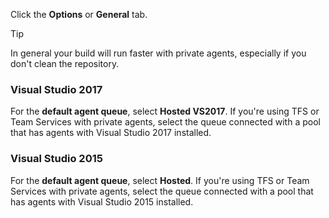 Click the **Options** or **General** tab.

 > [!TIP]
 >
 > In general your build will run faster with private agents, especially if you don't clean the repository.

### Visual Studio 2017

For the **default agent queue**, select **Hosted VS2017**. If you're using TFS or Team Services with private agents, select the queue connected with a pool that has agents with Visual Studio 2017 installed.

### Visual Studio 2015

For the **default agent queue**, select **Hosted**. If you're using TFS or Team Services with private agents, select the queue connected with a pool that has agents with Visual Studio 2015 installed.
